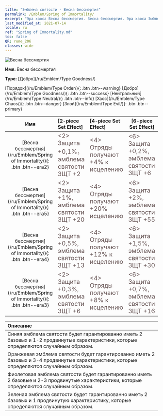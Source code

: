 ```yaml
---
title: "Эмблема святости - Весна бессмертия"
permalink: /Emblem/Spring of Immortality/
excerpt: "Эра хаоса Весна бессмертия. Весна бессмертия. Эра хаоса Эмблема святости Весна бессмертия. Эра хаоса Добро Весна бессмертия"
last_modified_at: 2021-07-14
locale: ru
ref: "Spring of Immortality.md"
toc: false
QR: rune_206
classes: wide
---
```


  ![Весна бессмертия](/images/r/rune_icon_206.png)

 **Имя:** Весна бессмертия

 **Type:** [Добро](/ru/Emblem/Type Goodness/)

  [Порядок](/ru/Emblem/Type Order/){: .btn .btn--warning}   [Добро](/ru/Emblem/Type Goodness/){: .btn .btn--success}   [Нейтральный](/ru/Emblem/Type Neutral/){: .btn .btn--info}   [Хаос](/ru/Emblem/Type Chaos/){: .btn .btn--danger}   [Злой](/ru/Emblem/Type Evil/){: .btn .btn--primary} 

  |  Имя    | [2-piece Set Effect] | [4-piece Set Effect] | [6-piece Set Effect]  | 
  |:-----------------------:|:-------------------|:-----------------|----------------| 
  | [Весна бессмертия](/ru/Emblem/Spring of Immortality/){: .btn .btn--era2} | <span style="color: #645252;font-size:20px">&lt;2&gt; Защита +0,1%，эмблема святости ЗЩТ +2</span> | <span style="color: #645252;font-size:20px">&lt;4&gt; Отряды получают +4% к исцелению</span> | <span style="color: #645252;font-size:20px">&lt;6&gt; Защита +0,2%, эмблема святости ЗЩТ +6</span> | 
  | [Весна бессмертия](/ru/Emblem/Spring of Immortality/){: .btn .btn--era5} | <span style="color: #645252;font-size:20px">&lt;2&gt; Защита +1%, эмблема святости ЗЩТ +20</span> | <span style="color: #645252;font-size:20px">&lt;4&gt; Отряды получают +20% исцелению</span> | <span style="color: #645252;font-size:20px">&lt;6&gt; Защита +2%, эмблема святости ЗЩТ +55</span> | 
  | [Весна бессмертия](/ru/Emblem/Spring of Immortality/){: .btn .btn--era4} | <span style="color: #645252;font-size:20px">&lt;2&gt; Защита +0,5%, эмблема святости ЗЩТ +13</span> | <span style="color: #645252;font-size:20px">&lt;4&gt; Отряды получают +12% к исцелению</span> | <span style="color: #645252;font-size:20px">&lt;6&gt; Защита +1,5%, эмблема святости ЗЩТ +30</span> | 
  | [Весна бессмертия](/ru/Emblem/Spring of Immortality/){: .btn .btn--era3} | <span style="color: #645252;font-size:20px">&lt;2&gt; Защита +0,3%, эмблема святости ЗЩТ +6</span> | <span style="color: #645252;font-size:20px">&lt;4&gt; Отряды получают +8% к исцелению</span> | <span style="color: #645252;font-size:20px">&lt;6&gt; Защита +0,7%, эмблема святости ЗЩТ +16</span> | 

  |         Описание            | 
  |:-------------------------------|
  | Синяя эмблема святости будет гарантированно иметь 2 базовых и 1-2 продвинутые характеристики, которые определяются случайным образом. |
  | Оранжевая эмблема святости будет гарантированно иметь 2 базовых и 3-4 продвинутые характеристики, которые определяются случайным образом. |
  | Фиолетовая эмблема святости будет гарантированно иметь 2 базовые и 2-3 продвинутые характеристики, которые определяются случайным образом. |
  | Зеленая эмблема святости будет гарантированно иметь 2 базовых и 1 продвинутую характеристику, которые определяются случайным образом. |
